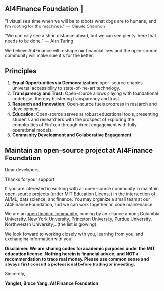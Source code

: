## AI4Finance Foundation 👋

<!--

**Here are some ideas to get you started:**

🙋‍♀️ A short introduction - what is your organization all about?
🌈 Contribution guidelines - how can the community get involved?
👩‍💻 Useful resources - where can the community find your docs? Is there anything else the community should know?
🍿 Fun facts - what does your team eat for breakfast?
🧙 Remember, you can do mighty things with the power of [Markdown](https://docs.github.com/github/writing-on-github/getting-started-with-writing-and-formatting-on-github/basic-writing-and-formatting-syntax)
-->

"I visualise a time when we will be to robots what dogs are to humans, and I’m rooting for the machines." — Claude Shannon

"We can only see a short distance ahead, but we can see plenty there that needs to be done." — Alan Turing

We believe AI4Finance will reshape our financial lives and the open-source community will make sure it's for the better.

## Principles
1. **Equal Opportunities via Democratization**: open-source enables universal accessibility to state-of-the-art technology.
2. **Transparency and Trust:** Open-source allows playing with foundational codebase, thereby bolstering transparency and trust. 
3. **Research and Innovation:** Open-source fuels progress in research and development.
4. **Education:** Open-source serves as robust educational tools, presenting students and researchers with the prospect of exploring the complexities of FinTech through direct engagement with fully operational models.
5. **Community Development and Collaborative Engagement**

## Maintain an open-source project at AI4Finance Foundation

Dear developers, 

Thanks for your support!  

If you are interested in working with an open-source community to maintain open-source projects (under MIT Education License) in the intersection of AI/ML, data science, and finance. You may organize a small team at our AI4Finance Foundation, and we can work together on code maintenance.

We are an [open finance community](https://openfin.engineering.columbia.edu/), running by an alliance among Columbia University, New York University, Princeton University, Purdue University, Northwesten University,...(the list is growing).  

We look forward to working closely with you, learning from you, and exchanging information with you!

**Disclaimer: We are sharing codes for academic purposes under the MIT education license. Nothing herein is financial advice, and NOT a recommendation to trade real money. Please use common sense and always first consult a professional before trading or investing.**

Sincerely,

**Yanglet, Bruce Yang, AI4Finance Foundation**
